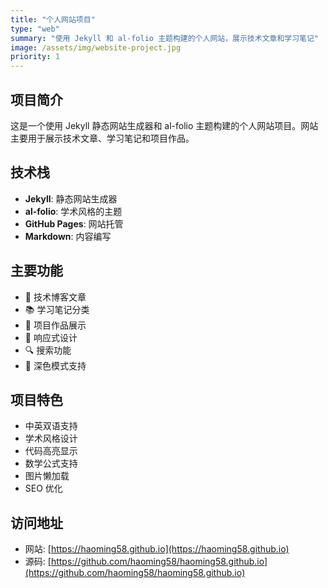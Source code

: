 ```yaml
---
title: "个人网站项目"
type: "web"
summary: "使用 Jekyll 和 al-folio 主题构建的个人网站，展示技术文章和学习笔记"
image: /assets/img/website-project.jpg
priority: 1
---
```


## 项目简介

这是一个使用 Jekyll 静态网站生成器和 al-folio 主题构建的个人网站项目。网站主要用于展示技术文章、学习笔记和项目作品。

## 技术栈

- **Jekyll**: 静态网站生成器
- **al-folio**: 学术风格的主题
- **GitHub Pages**: 网站托管
- **Markdown**: 内容编写

## 主要功能

- 📝 技术博客文章
- 📚 学习笔记分类
- 🎯 项目作品展示
- 📱 响应式设计
- 🔍 搜索功能
- 🌙 深色模式支持

## 项目特色

- 中英双语支持
- 学术风格设计
- 代码高亮显示
- 数学公式支持
- 图片懒加载
- SEO 优化

## 访问地址

- 网站: [https://haoming58.github.io](https://haoming58.github.io)
- 源码: [https://github.com/haoming58/haoming58.github.io](https://github.com/haoming58/haoming58.github.io)